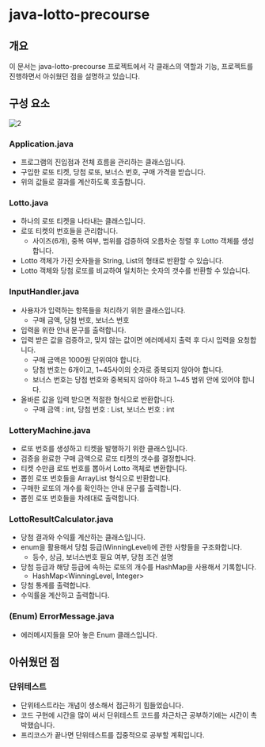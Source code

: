 # java-lotto-precourse

## 개요
이 문서는 java-lotto-precourse 프로젝트에서 각 클래스의 역할과 기능, 프로젝트를 진행하면서 아쉬웠던 점을 설명하고 있습니다.

## 구성 요소

![2](https://github.com/user-attachments/assets/b64f2b35-9194-4662-91cb-b2c448e470cf)

### Application.java
- 프로그램의 진입점과 전체 흐름을 관리하는 클래스입니다.
- 구입한 로또 티켓, 당첨 로또, 보너스 번호, 구매 가격을 받습니다.
- 위의 값들로 결과를 계산하도록 호출합니다.

### Lotto.java
- 하나의 로또 티켓을 나타내는 클래스입니다.
- 로또 티켓의 번호들을 관리합니다.
  - 사이즈(6개), 중복 여부, 범위를 검증하여 오름차순 정렬 후 Lotto 객체를 생성합니다.
- Lotto 객체가 가진 숫자들을 String, List<Integer>의 형태로 반환할 수 있습니다.
- Lotto 객체와 당첨 로또를 비교하여 일치하는 숫자의 갯수를 반환할 수 있습니다.

### InputHandler.java
- 사용자가 입력하는 항목들을 처리하기 위한 클래스입니다.
  - 구매 금액, 당첨 번호, 보너스 번호
- 입력을 위한 안내 문구를 출력합니다.
- 입력 받은 값을 검증하고, 맞지 않는 값이면 에러메세지 출력 후 다시 입력을 요청합니다.
  - 구매 금액은 1000원 단위여야 합니다.
  - 당첨 번호는 6개이고, 1~45사이의 숫자로 중복되지 않아야 합니다.
  - 보너스 번호는 당첨 번호와 중복되지 않아야 하고 1~45 범위 안에 있어야 합니다.
- 올바른 값을 입력 받으면 적절한 형식으로 반환합니다.
  - 구매 금액 : int, 당첨 번호 : List, 보너스 번호 : int

### LotteryMachine.java
- 로또 번호를 생성하고 티켓을 발행하기 위한 클래스입니다.
- 검증을 완료한 구매 금액으로 로또 티켓의 갯수를 결정합니다.
- 티켓 수만큼 로또 번호를 뽑아서 Lotto 객체로 변환합니다.
- 뽑힌 로또 번호들을 ArrayList<Lotto> 형식으로 반환합니다.
- 구매한 로또의 개수를 확인하는 안내 문구를 출력합니다.
- 뽑힌 로또 번호들을 차례대로 출력합니다.

### LottoResultCalculator.java
- 당첨 결과와 수익률 계산하는 클래스입니다.
- enum을 활용해서 당첨 등급(WinningLevel)에 관한 사항들을 구조화합니다.
  - 등수, 상금, 보너스번호 필요 여부, 당첨 조건 설명
- 당첨 등급과 해당 등급에 속하는 로또의 개수를 HashMap을 사용해서 기록합니다.
  - HashMap<WinningLevel, Integer>
- 당첨 통계를 출력합니다.
- 수익률을 계산하고 출력합니다.

### (Enum) ErrorMessage.java
- 에러메시지들을 모아 놓은 Enum 클래스입니다.

## 아쉬웠던 점

### 단위테스트
- 단위테스트라는 개념이 생소해서 접근하기 힘들었습니다.
- 코드 구현에 시간을 많이 써서 단위테스트 코드를 차근차근 공부하기에는 시간이 촉박했습니다. 
- 프리코스가 끝나면 단위테스트를 집중적으로 공부할 계획입니다.